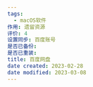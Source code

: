 ```yaml
---
tags:
  - macOS软件
作用: 遗留资源
评价: 4
设置同步: 百度账号
是否已备份:
是否已重装:
title: 百度网盘
date created: 2023-02-28
date modified: 2023-03-08
---
```

